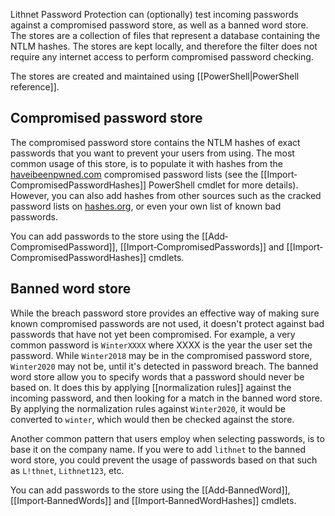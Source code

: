 Lithnet Password Protection can (optionally) test incoming passwords against a compromised password store, as well as a banned word store. The stores are a collection of files that represent a database containing the NTLM hashes. The stores are kept locally, and therefore the filter does not require any internet access to perform compromised password checking.

The stores are created and maintained using [[PowerShell|PowerShell reference]].

## Compromised password store
The compromised password store contains the NTLM hashes of exact passwords that you want to prevent your users from using. The most common usage of this store, is to populate it with hashes from the [haveibeenpwned.com](https://haveibeenpwned.com) compromised password lists (see the [[Import‐CompromisedPasswordHashes]] PowerShell cmdlet for more details). However, you can also add hashes from other sources such as the cracked password lists on [hashes.org](https://hashes.org), or even your own list of known bad passwords. 

You can add passwords to the store using the [[Add‐CompromisedPassword]], [[Import‐CompromisedPasswords]] and [[Import‐CompromisedPasswordHashes]] cmdlets.

## Banned word store
While the breach password store provides an effective way of making sure known compromised passwords are not used, it doesn't protect against bad passwords that have not yet been compromised. For example, a very common password is `WinterXXXX` where XXXX is the year the user set the password. While `Winter2018` may be in the compromised password store, `Winter2020` may not be, until it's detected in password breach. The banned word store allow you to specify words that a password should never be based on. It does this by applying [[normalization rules]] against the incoming password, and then looking for a match in the banned word store. By applying the normalization rules against `Winter2020`, it would be converted to `winter`, which would then be checked against the store.

Another common pattern that users employ when selecting passwords, is to base it on the company name. If you were to add `lithnet` to the banned word store, you could prevent the usage of passwords based on that such as `L!thnet`, `Lithnet123`, etc. 

You can add passwords to the store using the [[Add‐BannedWord]], [[Import‐BannedWords]] and [[Import‐BannedWordHashes]] cmdlets.